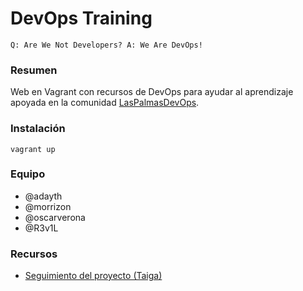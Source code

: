 # DevOps Training

```
Q: Are We Not Developers? A: We Are DevOps!
```
### Resumen

Web en Vagrant con recursos de DevOps para ayudar al aprendizaje apoyada en la comunidad [LasPalmasDevOps](http://www.meetup.com/es/Las-Palmas-DevOps/).

### Instalación
```
vagrant up
```
### Equipo
* @adayth
* @morrizon
* @oscarverona
* @R3v1L

### Recursos

* [Seguimiento del proyecto (Taiga)](https://tree.taiga.io/project/adayth-dev-ops-training/)
